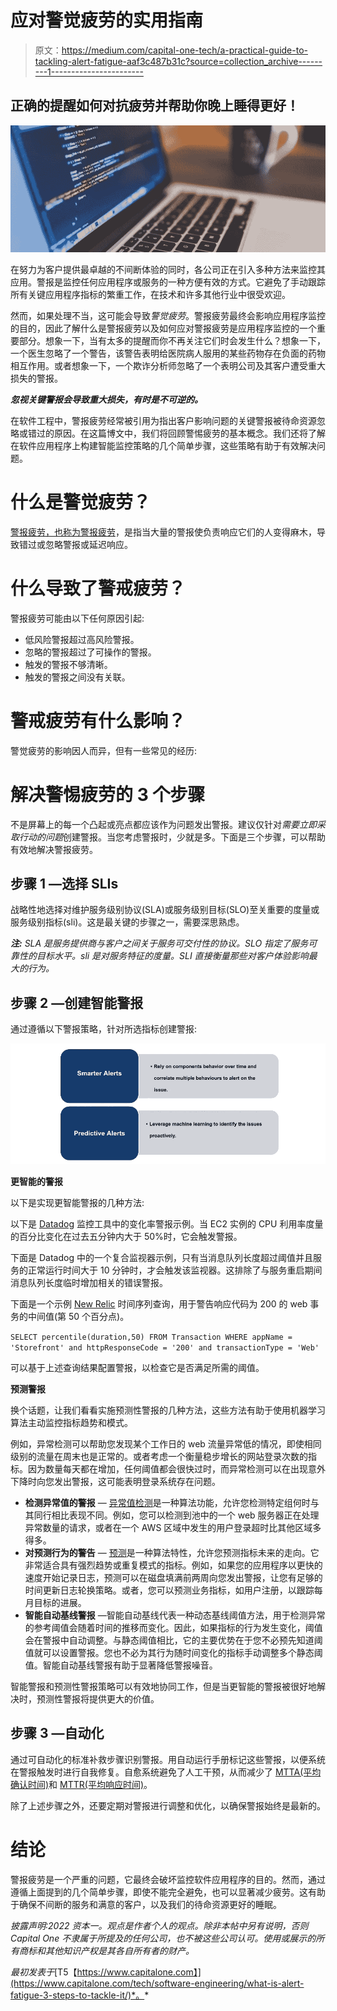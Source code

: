 # 应对警觉疲劳的实用指南

> 原文：<https://medium.com/capital-one-tech/a-practical-guide-to-tackling-alert-fatigue-aaf3c487b31c?source=collection_archive---------1----------------------->

## 正确的提醒如何对抗疲劳并帮助你晚上睡得更好！

![](img/5198c800ee062d3c6dd9ba078df3e5ab.png)

在努力为客户提供最卓越的不间断体验的同时，各公司正在引入多种方法来监控其应用。警报是监控任何应用程序或服务的一种方便有效的方式。它避免了手动跟踪所有关键应用程序指标的繁重工作，在技术和许多其他行业中很受欢迎。

然而，如果处理不当，这可能会导致*警觉疲劳*。警报疲劳最终会影响应用程序监控的目的，因此了解什么是警报疲劳以及如何应对警报疲劳是应用程序监控的一个重要部分。想象一下，当有太多的提醒而你不再关注它们时会发生什么？想象一下，一个医生忽略了一个警告，该警告表明给医院病人服用的某些药物存在负面的药物相互作用。或者想象一下，一个欺诈分析师忽略了一个表明公司及其客户遭受重大损失的警报。

***忽视关键警报会导致重大损失，有时是不可逆的。***

在软件工程中，警报疲劳经常被引用为指出客户影响问题的关键警报被待命资源忽略或错过的原因。在这篇博文中，我们将回顾警惕疲劳的基本概念。我们还将了解在软件应用程序上构建智能监控策略的几个简单步骤，这些策略有助于有效解决问题。

# 什么是警觉疲劳？

[警报疲劳，也称为警报疲劳](https://en.wikipedia.org/wiki/Alarm_fatigue)，是指当大量的警报使负责响应它们的人变得麻木，导致错过或忽略警报或延迟响应。

# 什么导致了警戒疲劳？

警报疲劳可能由以下任何原因引起:

*   低风险警报超过高风险警报。
*   忽略的警报超过了可操作的警报。
*   触发的警报不够清晰。
*   触发的警报之间没有关联。

# 警戒疲劳有什么影响？

警觉疲劳的影响因人而异，但有一些常见的经历:

# 解决警惕疲劳的 3 个步骤

不是屏幕上的每一个凸起或亮点都应该作为问题发出警报。建议仅针对*需要立即采取行动的问题*创建警报。当您考虑警报时，少就是多。下面是三个步骤，可以帮助有效地解决警报疲劳。

## 步骤 1 —选择 SLIs

战略性地选择对维护服务级别协议(SLA)或服务级别目标(SLO)至关重要的度量或服务级别指标(sli)。这是最关键的步骤之一，需要深思熟虑。

***注:*** *SLA 是服务提供商与客户之间关于服务可交付性的协议。SLO 指定了服务可靠性的目标水平。sli 是对服务特征的度量。SLI 直接衡量那些对客户体验影响最大的行为。*

## 步骤 2 —创建智能警报

通过遵循以下警报策略，针对所选指标创建警报:

![](img/303a20cbf359baeffe0efbf44579b578.png)

**更智能的警报**

以下是实现更智能警报的几种方法:

以下是 [Datadog](https://www.datadoghq.com/) 监控工具中的变化率警报示例。当 EC2 实例的 CPU 利用率度量的百分比变化在过去五分钟内大于 50%时，它会触发警报。

下面是 Datadog 中的一个复合监视器示例，只有当消息队列长度超过阈值并且服务的正常运行时间大于 10 分钟时，才会触发该监视器。这排除了与服务重启期间消息队列长度临时增加相关的错误警报。

下面是一个示例 [New Relic](https://newrelic.com/) 时间序列查询，用于警告响应代码为 200 的 web 事务的中间值(第 50 个百分点)。

`SELECT percentile(duration,50) FROM Transaction WHERE appName = 'Storefront' and httpResponseCode = '200' and transactionType = 'Web'`

可以基于上述查询结果配置警报，以检查它是否满足所需的阈值。

**预测警报**

换个话题，让我们看看实施预测性警报的几种方法，这些方法有助于使用机器学习算法主动监控指标趋势和模式。

例如，异常检测可以帮助您发现某个工作日的 web 流量异常低的情况，即使相同级别的流量在周末也是正常的。或者考虑一个衡量稳步增长的网站登录次数的指标。因为数量每天都在增加，任何阈值都会很快过时，而异常检测可以在出现意外下降时向您发出警报，这可能表明登录系统存在问题。

*   **检测异常值的警报** — [异常值检测](https://en.wikipedia.org/wiki/Outlier)是一种算法功能，允许您检测特定组何时与其同行相比表现不同。例如，您可以检测到池中的一个 web 服务器正在处理异常数量的请求，或者在一个 AWS 区域中发生的用户登录超时比其他区域多得多。
*   **对预测行为的警告** — [预测](https://towardsdatascience.com/introduction-to-forecasting-in-data-science-676db9b55621)是一种算法特性，允许您预测指标未来的走向。它非常适合具有强烈趋势或重复模式的指标。例如，如果您的应用程序以更快的速度开始记录日志，预测可以在磁盘填满前两周向您发出警报，让您有足够的时间更新日志轮换策略。或者，您可以预测业务指标，如用户注册，以跟踪每月目标的进展。
*   **智能自动基线警报** —智能自动基线代表一种动态基线阈值方法，用于检测异常的参考阈值会随着时间的推移而变化。因此，如果指标的行为发生变化，阈值会在警报中自动调整。与静态阈值相比，它的主要优势在于您不必预先知道阈值就可以设置警报。您也不必为其行为随时间变化的指标手动调整多个静态阈值。智能自动基线警报有助于显著降低警报噪音。

智能警报和预测性警报策略可以有效地协同工作，但是当更智能的警报被很好地解决时，预测性警报将提供更大的价值。

## 步骤 3 —自动化

通过可自动化的标准补救步骤识别警报。用自动运行手册标记这些警报，以便系统在警报触发时进行自我修复。自愈系统避免了人工干预，从而减少了 [MTTA(平均确认时间)](https://www.atlassian.com/incident-management/kpis/common-metrics#:~:text=MTTA%20(mean%20time%20to%20acknowledge)%20is%20the%20average%20time%20it,and%20your%20alert%20system's%20effectiveness.)和 [MTTR(平均响应时间)](https://www.atlassian.com/incident-management/kpis/common-metrics#:~:text=MTTR%20(mean%20time%20to%20respond))。

除了上述步骤之外，还要定期对警报进行调整和优化，以确保警报始终是最新的。

# 结论

警报疲劳是一个严重的问题，它最终会破坏监控软件应用程序的目的。然而，通过遵循上面提到的几个简单步骤，即使不能完全避免，也可以显著减少疲劳。这有助于确保不间断的服务和满意的客户，以及我们的待命资源更好的睡眠。

*披露声明:2022 资本一。观点是作者个人的观点。除非本帖中另有说明，否则 Capital One 不隶属于所提及的任何公司，也不被这些公司认可。使用或展示的所有商标和其他知识产权是其各自所有者的财产。*

*最初发表于*[T5【https://www.capitalone.com】](https://www.capitalone.com/tech/software-engineering/what-is-alert-fatigue-3-steps-to-tackle-it/)*。*